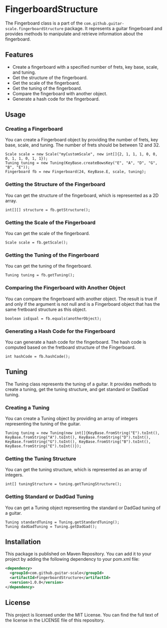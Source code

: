 # FingerboardStructure

The Fingerboard class is a part of the `com.github.guitar-scale.fingerboardStructure` package. It represents a guitar fingerboard and provides methods to manipulate and retrieve information about the fingerboard.

## Features

- Create a fingerboard with a specified number of frets, key base, scale, and tuning.
- Get the structure of the fingerboard.
- Get the scale of the fingerboard.
- Get the tuning of the fingerboard.
- Compare the fingerboard with another object.
- Generate a hash code for the fingerboard.

## Usage

### Creating a Fingerboard

You can create a Fingerboard object by providing the number of frets, key base, scale, and tuning. The number of frets should be between 12 and 32.

```
Scale scale = new Scale("myCustomScale", new int[]{2, 1, 1, 1, 0, 0, 0, 1, 1, 0, 1, 1});
Tuning tuning = new Tuning(KeyBase.createBowsKey("E", "A", "D", "G", "B", "E"));
Fingerboard fb = new Fingerboard(24, KeyBase.E, scale, tuning);
```

### Getting the Structure of the Fingerboard

You can get the structure of the fingerboard, which is represented as a 2D array.

```
int[][] structure = fb.getStructure();
```

### Getting the Scale of the Fingerboard

You can get the scale of the fingerboard.

```
Scale scale = fb.getScale();
```

### Getting the Tuning of the Fingerboard

You can get the tuning of the fingerboard.

```
Tuning tuning = fb.getTuning();
```

### Comparing the Fingerboard with Another Object

You can compare the fingerboard with another object. The result is true if and only if the argument is not null and is a Fingerboard object that has the same fretboard structure as this object.

```
boolean isEqual = fb.equals(anotherObject);
```

### Generating a Hash Code for the Fingerboard

You can generate a hash code for the fingerboard. The hash code is computed based on the fretboard structure of the Fingerboard.

```
int hashCode = fb.hashCode();
```

## Tuning

The Tuning class represents the tuning of a guitar. It provides methods to create a tuning, get the tuning structure, and get standard or DadGad tuning.

### Creating a Tuning

You can create a Tuning object by providing an array of integers representing the tuning of the guitar.

```
Tuning tuning = new Tuning(new int[]{KeyBase.fromString("E").toInt(), KeyBase.fromString("A").toInt(), KeyBase.fromString("D").toInt(), KeyBase.fromString("G").toInt(), KeyBase.fromString("B").toInt(), KeyBase.fromString("E").toInt()});
```

### Getting the Tuning Structure

You can get the tuning structure, which is represented as an array of integers.

```
int[] tuningStructure = tuning.getTuningStructure();
```

### Getting Standard or DadGad Tuning

You can get a Tuning object representing the standard or DadGad tuning of a guitar.

```
Tuning standardTuning = Tuning.getStandardTuning();
Tuning dadGadTuning = Tuning.getDadGad();
```

## Installation

This package is published on Maven Repository. You can add it to your project by adding the following dependency to your pom.xml file:

```xml
<dependency>
  <groupId>com.github.guitar-scale</groupId>
  <artifactId>FingerboardStructure</artifactId>
  <version>1.0.0</version>
</dependency>
```

## License

This project is licensed under the MIT License. You can find the full text of the license in the LICENSE file of this repository.